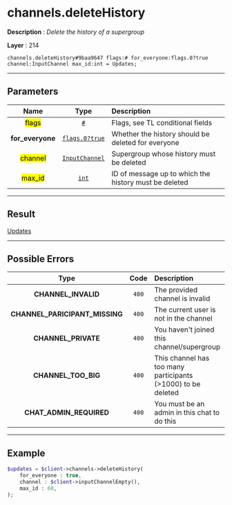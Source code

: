 # channels.deleteHistory

**Description** : *Delete the history of a supergroup*

**Layer** : 214

```tl
channels.deleteHistory#9baa9647 flags:# for_everyone:flags.0?true channel:InputChannel max_id:int = Updates;
```

---

## Parameters

| Name | Type | Description |
| :---: | :---: | :--- |
| <mark>flags</mark> | [`#`](type/#) | Flags, see TL conditional fields |
| **for_everyone** | [`flags.0?true`](type/true) | Whether the history should be deleted for everyone |
| <mark>channel</mark> | [`InputChannel`](type/InputChannel) | Supergroup whose history must be deleted |
| <mark>max_id</mark> | [`int`](type/int) | ID of message up to which the history must be deleted |

---

## Result

[Updates](type/Updates)

---

## Possible Errors

| Type | Code | Description |
| :---: | :---: | :--- |
| **CHANNEL_INVALID** | `400` | The provided channel is invalid |
| **CHANNEL_PARICIPANT_MISSING** | `400` | The current user is not in the channel |
| **CHANNEL_PRIVATE** | `400` | You haven't joined this channel/supergroup |
| **CHANNEL_TOO_BIG** | `400` | This channel has too many participants (>1000) to be deleted |
| **CHAT_ADMIN_REQUIRED** | `400` | You must be an admin in this chat to do this |

---

## Example

```php
$updates = $client->channels->deleteHistory(
	for_everyone : true,
	channel : $client->inputChannelEmpty(),
	max_id : 60,
);
```